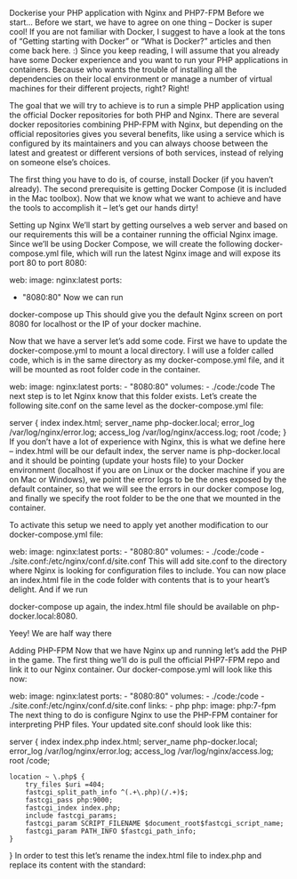 Dockerise your PHP application with Nginx and PHP7-FPM
Before we start…
Before we start, we have to agree on one thing – Docker is super cool! If you are not familiar with Docker, I suggest to have a look at the tons of “Getting starting with Docker” or “What is Docker?” articles and then come back here. :)
Since you keep reading, I will assume that you already have some Docker experience and you want to run your PHP applications in containers. Because who wants the trouble of installing all the dependencies on their local environment  or manage a number of virtual machines for their different projects, right? Right!

The goal that we will try to achieve is to run a simple PHP application using the official Docker repositories for both PHP and Nginx. There are several docker repositories combining PHP-FPM with Nginx, but depending on the official repositories gives you several benefits, like using a service which is configured by its maintainers and you can always choose between the latest and greatest or different versions of both services, instead of relying on someone else’s choices.

The first thing you have to do is, of course, install Docker (if you haven’t already). The second prerequisite is getting Docker Compose (it is included in the Mac toolbox).  Now that we know what we want to achieve and have the tools to accomplish it – let’s get our hands dirty!

Setting up Nginx
We’ll start by getting ourselves a web server and based on our requirements this will be a container running the official Nginx image. Since we’ll be using Docker Compose, we will create the following docker-compose.yml file, which will run the latest Nginx image and will expose its port 80 to port 8080:

web:
 image: nginx:latest
 ports:
 - "8080:80"
Now we can run

docker-compose up
This should give you the default Nginx screen on port 8080 for localhost or the IP of your docker machine.



Now that we have a server let’s add some code. First we have to update the docker-compose.yml to mount a local directory. I will use a folder called code, which is in the same directory as my docker-compose.yml file, and it will be mounted as root folder code in the container.

web:
    image: nginx:latest
    ports:
        - "8080:80"
    volumes:
        - ./code:/code
The next step is to let Nginx know that this folder exists.
Let’s create the following site.conf on the same level as the docker-compose.yml file:

server {
    index index.html;
    server_name php-docker.local;
    error_log  /var/log/nginx/error.log;
    access_log /var/log/nginx/access.log;
    root /code;
}
If you don’t have a lot of experience with Nginx, this is what we define here – index.html will be our default index, the server name is php-docker.local and it should be pointing (update your hosts file) to your Docker environment (localhost if you are on Linux or the docker machine if you are on Mac or Windows), we point the error logs to be the ones exposed by the default container, so that we will see the errors in our docker compose log, and finally we specify the root folder to be the one that we mounted in the container.

To activate this setup we need to apply yet another modification to our docker-compose.yml file:

web:
    image: nginx:latest
    ports:
        - "8080:80"
    volumes:
        - ./code:/code
        - ./site.conf:/etc/nginx/conf.d/site.conf
This will add site.conf to the directory where Nginx is looking for configuration files to include. You can now place an index.html file in the code folder with contents that is to your heart’s delight. And if we run

docker-compose up
again, the index.html file should be available on php-docker.local:8080.

Yeey! We are half way there


Adding PHP-FPM
Now that we have Nginx up and running let’s add the PHP in the game. The first thing we’ll do is pull the official PHP7-FPM repo and link it to our Nginx container. Our docker-compose.yml will look like this now:

web:
    image: nginx:latest
    ports:
        - "8080:80"
    volumes:
        - ./code:/code
        - ./site.conf:/etc/nginx/conf.d/site.conf
    links:
        - php
php:
    image: php:7-fpm
The next thing to do is configure Nginx to use the PHP-FPM container for interpreting PHP files. Your updated site.conf should look like this:

server {
    index index.php index.html;
    server_name php-docker.local;
    error_log  /var/log/nginx/error.log;
    access_log /var/log/nginx/access.log;
    root /code;

    location ~ \.php$ {
        try_files $uri =404;
        fastcgi_split_path_info ^(.+\.php)(/.+)$;
        fastcgi_pass php:9000;
        fastcgi_index index.php;
        include fastcgi_params;
        fastcgi_param SCRIPT_FILENAME $document_root$fastcgi_script_name;
        fastcgi_param PATH_INFO $fastcgi_path_info;
    }
}
In order to test this let’s rename the index.html file to index.php and replace its content with the standard:

<?php
echo phpinfo();
One final

docker-compose up
And we should be good to go... but

Instead of getting the proper PHP info page we receive the rather unsettling

File not found.
Since PHP is running in its own environment (container) it doesn't have access to the code. In order to fix this, we need to mount the code folder in the PHP container too. This way Nginx will be able to serve any static files, and PHP will be able to find the files it has to interpret. One final change to the docker-compose.yml:

web:
    image: nginx:latest
    ports:
        - "8080:80"
    volumes:
        - ./code:/code
        - ./site.conf:/etc/nginx/conf.d/site.conf
    links:
        - php
php:
    image: php:7-fpm
    volumes:
        - ./code:/code
Finally, this last (this time for real)

docker-compose up
present us with the much wanted PHP info

This is it.

We can run any simple PHP application inside Docker containers, using the official images for Nginx and PHP.

You can find the sample project here https://github.com/mikechernev/dockerised-php

EDIT: Since the GitHub repository changed quite a lot, I added a new blog post explaining the improvements - Making your dockerised PHP application even better

